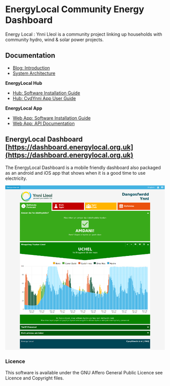 
# EnergyLocal Community Energy Dashboard

Energy Local : Ynni Lleol is a community project linking up households with community hydro, wind & solar power projects.

## Documentation

- [Blog: Introduction](https://blog.openenergymonitor.org/2017/08/cydynni-energylocal/)
- [System Architecture](docs/architecture.md)

**EnergyLocal Hub**

- [Hub: Software Installation Guide](docs/hub/installation.md)
- [Hub: CydYnni App User Guide](docs/userguide.md)


**EnergyLocal App**

- [Web App: Software Installation Guide](docs/web/installation.md)
- [Web App: API Documentation](docs/web/api.md)

## EnergyLocal Dashboard [https://dashboard.energylocal.org.uk](https://dashboard.energylocal.org.uk)

The EnergyLocal Dashboard is a mobile friendly dashboard also packaged as an android and iOS app that shows when it is a good time to use electricity.

![dashboard.png](docs/images/dashboard.png)

### Licence

This software is available under the GNU Affero General Public Licence see Licence and Copyright files.
